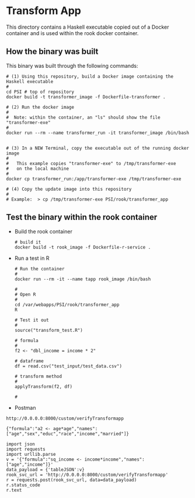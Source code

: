 # Transform App

This directory contains a Haskell executable copied out of a Docker container
and is used within the rook docker container.


## How the binary was built

This binary was built through the following commands:

```
# (1) Using this repository, build a Docker image containing the Haskell executable
#
cd PSI # top of repository
docker build -t transformer_image -f Dockerfile-transformer .

# (2) Run the docker image
#
#  Note: within the container, an "ls" should show the file "transformer-exe"
#
docker run --rm --name transformer_run -it transformer_image /bin/bash


# (3) In a NEW Terminal, copy the executable out of the running docker image
#
#   This example copies "transformer-exe" to /tmp/transformer-exe
#   on the local machine
#
docker cp transformer_run:/app/transformer-exe /tmp/transformer-exe

# (4) Copy the update image into this repository
#
# Example:  > cp /tmp/transformer-exe PSI/rook/transformer_app

```



## Test the binary within the rook container

- Build the rook container
    ```
    # build it
    docker build -t rook_image -f Dockerfile-r-service .
    ```

- Run a test in R

    ```
    # Run the container
    #
    docker run --rm -it --name tapp rook_image /bin/bash

    #
    # Open R
    #
    cd /var/webapps/PSI/rook/transformer_app
    R

    # Test it out
    #
    source("transform_test.R")

    # formula
    #
    f2 <- "dbl_income = income * 2"

    # dataframe
    df = read.csv("test_input/test_data.csv")

    # transform method
    #
    applyTransform(f2, df)

    #
    ```


- Postman

```
http://0.0.0.0:8000/custom/verifyTransformapp

{"formula":"a2 <- age*age","names":["age","sex","educ","race","income","married"]}

```

```
import json
import requests
import urllib.parse
v = '{"formula":"sq_income <- income*income","names":["age","income"]}'
data_payload = {'tableJSON':v}
rook_svc_url = 'http://0.0.0.0:8000/custom/verifyTransformapp'
r = requests.post(rook_svc_url, data=data_payload)
r.status_code
r.text
```
